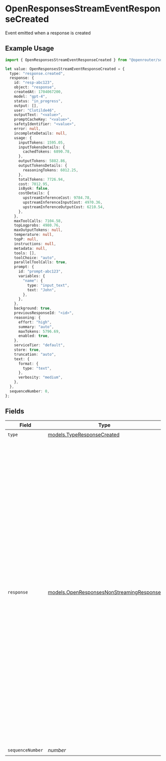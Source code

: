 # OpenResponsesStreamEventResponseCreated

Event emitted when a response is created

## Example Usage

```typescript
import { OpenResponsesStreamEventResponseCreated } from "@openrouter/sdk/models";

let value: OpenResponsesStreamEventResponseCreated = {
  type: "response.created",
  response: {
    id: "resp-abc123",
    object: "response",
    createdAt: 1704067200,
    model: "gpt-4",
    status: "in_progress",
    output: [],
    user: "Clotilde46",
    outputText: "<value>",
    promptCacheKey: "<value>",
    safetyIdentifier: "<value>",
    error: null,
    incompleteDetails: null,
    usage: {
      inputTokens: 1595.05,
      inputTokensDetails: {
        cachedTokens: 6890.78,
      },
      outputTokens: 5882.86,
      outputTokensDetails: {
        reasoningTokens: 6012.25,
      },
      totalTokens: 7726.94,
      cost: 7012.95,
      isByok: false,
      costDetails: {
        upstreamInferenceCost: 9784.78,
        upstreamInferenceInputCost: 4970.36,
        upstreamInferenceOutputCost: 6210.54,
      },
    },
    maxToolCalls: 7104.58,
    topLogprobs: 4980.76,
    maxOutputTokens: null,
    temperature: null,
    topP: null,
    instructions: null,
    metadata: null,
    tools: [],
    toolChoice: "auto",
    parallelToolCalls: true,
    prompt: {
      id: "prompt-abc123",
      variables: {
        "name": {
          type: "input_text",
          text: "John",
        },
      },
    },
    background: true,
    previousResponseId: "<id>",
    reasoning: {
      effort: "high",
      summary: "auto",
      maxTokens: 5796.69,
      enabled: true,
    },
    serviceTier: "default",
    store: true,
    truncation: "auto",
    text: {
      format: {
        type: "text",
      },
      verbosity: "medium",
    },
  },
  sequenceNumber: 0,
};
```

## Fields

| Field                                                                                                                                                                                                                                                                                                                                                                                                                                                                                                                                                                                                                                                                                                                           | Type                                                                                                                                                                                                                                                                                                                                                                                                                                                                                                                                                                                                                                                                                                                            | Required                                                                                                                                                                                                                                                                                                                                                                                                                                                                                                                                                                                                                                                                                                                        | Description                                                                                                                                                                                                                                                                                                                                                                                                                                                                                                                                                                                                                                                                                                                     | Example                                                                                                                                                                                                                                                                                                                                                                                                                                                                                                                                                                                                                                                                                                                         |
| ------------------------------------------------------------------------------------------------------------------------------------------------------------------------------------------------------------------------------------------------------------------------------------------------------------------------------------------------------------------------------------------------------------------------------------------------------------------------------------------------------------------------------------------------------------------------------------------------------------------------------------------------------------------------------------------------------------------------------- | ------------------------------------------------------------------------------------------------------------------------------------------------------------------------------------------------------------------------------------------------------------------------------------------------------------------------------------------------------------------------------------------------------------------------------------------------------------------------------------------------------------------------------------------------------------------------------------------------------------------------------------------------------------------------------------------------------------------------------- | ------------------------------------------------------------------------------------------------------------------------------------------------------------------------------------------------------------------------------------------------------------------------------------------------------------------------------------------------------------------------------------------------------------------------------------------------------------------------------------------------------------------------------------------------------------------------------------------------------------------------------------------------------------------------------------------------------------------------------- | ------------------------------------------------------------------------------------------------------------------------------------------------------------------------------------------------------------------------------------------------------------------------------------------------------------------------------------------------------------------------------------------------------------------------------------------------------------------------------------------------------------------------------------------------------------------------------------------------------------------------------------------------------------------------------------------------------------------------------- | ------------------------------------------------------------------------------------------------------------------------------------------------------------------------------------------------------------------------------------------------------------------------------------------------------------------------------------------------------------------------------------------------------------------------------------------------------------------------------------------------------------------------------------------------------------------------------------------------------------------------------------------------------------------------------------------------------------------------------- |
| `type`                                                                                                                                                                                                                                                                                                                                                                                                                                                                                                                                                                                                                                                                                                                          | [models.TypeResponseCreated](../models/typeresponsecreated.md)                                                                                                                                                                                                                                                                                                                                                                                                                                                                                                                                                                                                                                                                  | :heavy_check_mark:                                                                                                                                                                                                                                                                                                                                                                                                                                                                                                                                                                                                                                                                                                              | N/A                                                                                                                                                                                                                                                                                                                                                                                                                                                                                                                                                                                                                                                                                                                             |                                                                                                                                                                                                                                                                                                                                                                                                                                                                                                                                                                                                                                                                                                                                 |
| `response`                                                                                                                                                                                                                                                                                                                                                                                                                                                                                                                                                                                                                                                                                                                      | [models.OpenResponsesNonStreamingResponse](../models/openresponsesnonstreamingresponse.md)                                                                                                                                                                                                                                                                                                                                                                                                                                                                                                                                                                                                                                      | :heavy_check_mark:                                                                                                                                                                                                                                                                                                                                                                                                                                                                                                                                                                                                                                                                                                              | Complete non-streaming response from the Responses API                                                                                                                                                                                                                                                                                                                                                                                                                                                                                                                                                                                                                                                                          | {<br/>"id": "resp-abc123",<br/>"object": "response",<br/>"created_at": 1704067200,<br/>"model": "gpt-4",<br/>"status": "completed",<br/>"output": [<br/>{<br/>"type": "message",<br/>"id": "msg-abc123",<br/>"status": "completed",<br/>"role": "assistant",<br/>"content": [<br/>{<br/>"type": "output_text",<br/>"text": "Hello! How can I help you today?",<br/>"annotations": []<br/>}<br/>]<br/>}<br/>],<br/>"usage": {<br/>"input_tokens": 10,<br/>"output_tokens": 25,<br/>"total_tokens": 35,<br/>"input_tokens_details": {<br/>"cached_tokens": 0<br/>},<br/>"output_tokens_details": {<br/>"reasoning_tokens": 0<br/>}<br/>},<br/>"tools": [],<br/>"tool_choice": "auto",<br/>"parallel_tool_calls": true,<br/>"error": null,<br/>"incomplete_details": null,<br/>"temperature": null,<br/>"top_p": null,<br/>"max_output_tokens": null,<br/>"metadata": null,<br/>"instructions": null<br/>} |
| `sequenceNumber`                                                                                                                                                                                                                                                                                                                                                                                                                                                                                                                                                                                                                                                                                                                | *number*                                                                                                                                                                                                                                                                                                                                                                                                                                                                                                                                                                                                                                                                                                                        | :heavy_check_mark:                                                                                                                                                                                                                                                                                                                                                                                                                                                                                                                                                                                                                                                                                                              | N/A                                                                                                                                                                                                                                                                                                                                                                                                                                                                                                                                                                                                                                                                                                                             |                                                                                                                                                                                                                                                                                                                                                                                                                                                                                                                                                                                                                                                                                                                                 |